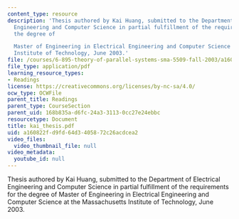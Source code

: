 ```yaml
---
content_type: resource
description: 'Thesis authored by Kai Huang, submitted to the Department of Electrical
  Engineering and Computer Science in partial fulfillment of the requirements for
  the degree of

  Master of Engineering in Electrical Engineering and Computer Science at the Massachusetts
  Institute of Technology, June 2003.'
file: /courses/6-895-theory-of-parallel-systems-sma-5509-fall-2003/a160822fd9fd64d3405872c26acdcea2_kai_thesis.pdf
file_type: application/pdf
learning_resource_types:
- Readings
license: https://creativecommons.org/licenses/by-nc-sa/4.0/
ocw_type: OCWFile
parent_title: Readings
parent_type: CourseSection
parent_uid: 168b835a-d6fc-24a3-3113-0cc27e24ebbc
resourcetype: Document
title: kai_thesis.pdf
uid: a160822f-d9fd-64d3-4058-72c26acdcea2
video_files:
  video_thumbnail_file: null
video_metadata:
  youtube_id: null
---
```

Thesis authored by Kai Huang, submitted to the Department of Electrical Engineering and Computer Science in partial fulfillment of the requirements for the degree of
Master of Engineering in Electrical Engineering and Computer Science at the Massachusetts Institute of Technology, June 2003.
